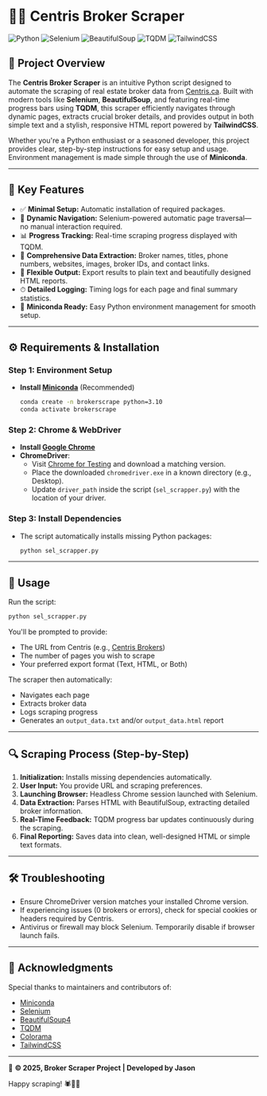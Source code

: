 # 🕵️‍♂️ Centris Broker Scraper

![Python](https://img.shields.io/badge/Python-3.10-blue.svg) ![Selenium](https://img.shields.io/badge/Selenium-WebDriver-brightgreen.svg) ![BeautifulSoup](https://img.shields.io/badge/BeautifulSoup-HTML%20Parser-orange.svg) ![TQDM](https://img.shields.io/badge/TQDM-Progress%20Bar-yellowgreen.svg) ![TailwindCSS](https://img.shields.io/badge/TailwindCSS-UI-blueviolet.svg)

## 🚀 Project Overview

The **Centris Broker Scraper** is an intuitive Python script designed to automate the scraping of real estate broker data from [Centris.ca](https://www.centris.ca). Built with modern tools like **Selenium**, **BeautifulSoup**, and featuring real-time progress bars using **TQDM**, this scraper efficiently navigates through dynamic pages, extracts crucial broker details, and provides output in both simple text and a stylish, responsive HTML report powered by **TailwindCSS**.

Whether you're a Python enthusiast or a seasoned developer, this project provides clear, step-by-step instructions for easy setup and usage. Environment management is made simple through the use of **Miniconda**.

---

## 🌟 Key Features

- ✅ **Minimal Setup:** Automatic installation of required packages.
- 🔄 **Dynamic Navigation:** Selenium-powered automatic page traversal—no manual interaction required.
- 📊 **Progress Tracking:** Real-time scraping progress displayed with TQDM.
- 📇 **Comprehensive Data Extraction:** Broker names, titles, phone numbers, websites, images, broker IDs, and contact links.
- 📁 **Flexible Output:** Export results to plain text and beautifully designed HTML reports.
- ⏱ **Detailed Logging:** Timing logs for each page and final summary statistics.
- 🐍 **Miniconda Ready:** Easy Python environment management for smooth setup.

---

## ⚙️ Requirements & Installation

### Step 1: Environment Setup

- **Install [Miniconda](https://docs.conda.io/en/latest/miniconda.html)** (Recommended)
  ```bash
  conda create -n brokerscrape python=3.10
  conda activate brokerscrape
  ```

### Step 2: Chrome & WebDriver

- **Install [Google Chrome](https://www.google.com/chrome/)**
- **ChromeDriver**:
  - Visit [Chrome for Testing](https://googlechromelabs.github.io/chrome-for-testing/) and download a matching version.
  - Place the downloaded `chromedriver.exe` in a known directory (e.g., Desktop).
  - Update `driver_path` inside the script (`sel_scrapper.py`) with the location of your driver.

### Step 3: Install Dependencies

- The script automatically installs missing Python packages:
  ```bash
  python sel_scrapper.py
  ```

---

## 🚦 Usage

Run the script:

```bash
python sel_scrapper.py
```

You'll be prompted to provide:

- The URL from Centris (e.g., [Centris Brokers](https://www.centris.ca/en/real-estate-brokers?view=Thumbnail&pback=true&uc=0))
- The number of pages you wish to scrape
- Your preferred export format (Text, HTML, or Both)

The scraper then automatically:

- Navigates each page
- Extracts broker data
- Logs scraping progress
- Generates an `output_data.txt` and/or `output_data.html` report

---

## 🔍 Scraping Process (Step-by-Step)

1. **Initialization:** Installs missing dependencies automatically.
2. **User Input:** You provide URL and scraping preferences.
3. **Launching Browser:** Headless Chrome session launched with Selenium.
4. **Data Extraction:** Parses HTML with BeautifulSoup, extracting detailed broker information.
5. **Real-Time Feedback:** TQDM progress bar updates continuously during the scraping.
6. **Final Reporting:** Saves data into clean, well-designed HTML or simple text formats.

---

## 🛠️ Troubleshooting

- Ensure ChromeDriver version matches your installed Chrome version.
- If experiencing issues (0 brokers or errors), check for special cookies or headers required by Centris.
- Antivirus or firewall may block Selenium. Temporarily disable if browser launch fails.

---

## 🙏 Acknowledgments

Special thanks to maintainers and contributors of:

- [Miniconda](https://docs.conda.io/en/latest/miniconda.html)
- [Selenium](https://www.selenium.dev/)
- [BeautifulSoup4](https://www.crummy.com/software/BeautifulSoup/)
- [TQDM](https://github.com/tqdm/tqdm)
- [Colorama](https://github.com/tartley/colorama)
- [TailwindCSS](https://tailwindcss.com/)

---

📌 **© 2025, Broker Scraper Project | Developed by Jason**

Happy scraping! 🕷️📑✨

